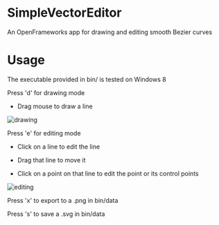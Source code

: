 # SimpleVectorEditor
An OpenFrameworks app for drawing and editing smooth Bezier curves

# Usage

The executable provided in bin/ is tested on Windows 8

Press 'd' for drawing mode

- Drag mouse to draw a line

![drawing](img/drawing.png)
  
Press 'e' for editing mode

- Click on a line to edit the line
  
- Drag that line to move it
  
- Click on a point on that line to edit the point or its control points

![editing](img/editing.png)
  
Press 'x' to export to a .png in bin/data

Press 's' to save a .svg in bin/data
